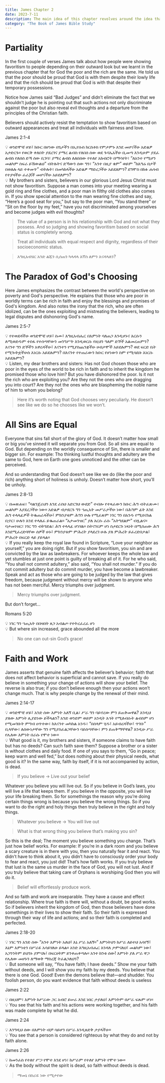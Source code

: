 ```yaml
---
title: James Chapter 2
date: 2023-7-11
description: The main idea of this chapter revolves around the idea that genuine faith is demonstrated through actions and highlights the need for faith to be living and active, expressed through compassionate actions towards others.
category: "The Book of James Bible Study"
---
```


# Partiality

In the first couple of verses James talk about how people were showing favoritism to people depending on their outward look but we learnt in the previous chapter that for God the poor and the rich are the same. He told us that the poor should be proud that God is with them despite their lowly life and that the rich should be proud that God is with that despite their temporary possessions.

Notice how James said “Bad Judges” and didn’t eliminate the fact that we shouldn’t judge he is pointing out that such actions not only discriminate against the poor but also reveal evil thoughts and a departure from the principles of the Christian faith.

Believers should actively resist the temptation to show favoritism based on outward appearances and treat all individuals with fairness and love.

James 2:1-4

<aside>
💡 ወንድሞቼ ሆይ፤ ክቡር በሆነው በጌታችን በኢየሱስ ክርስቶስ የምታምኑ እንደ መሆናችሁ አድልዎ አታድርጉ። የወርቅ ቀለበት ያደረገና ያማረ ልብስ የለበሰ ሰው ወደ ጉባኤአችሁ ቢመጣ እንዲሁም ያደፈ ልብስ የለበሰ ድኻ ሰው ቢገባ፣ ያማረ ልብስ ለለበሰው የተለየ አክብሮት በማሳየት፣ “ለአንተ የሚሆን መልካም ስፍራ ይኸውልህ” ብትሉትና ድኻውን ሰው ግን፣ “አንተ በዚያ ቁም” ወይም “ከእግሬ በታች በወለሉ ላይ ተቀመጥ” ብትሉት፣ በመካከላችሁ አድልዎ ማድረጋችሁ አይደለምን? ደግሞስ በክፉ ሐሳብ የተያዛችሁ ፈራጆች መሆናችሁ አይደለምን?

</aside>

<aside>
💡 My brothers and sisters, believers in our glorious Lord Jesus Christ must not show favoritism. Suppose a man comes into your meeting wearing a gold ring and fine clothes, and a poor man in filthy old clothes also comes in. If you show special attention to the man wearing fine clothes and say, “Here’s a good seat for you,” but say to the poor man, “You stand there” or “Sit on the floor by my feet,” have you not discriminated among yourselves and become judges with evil thoughts?

</aside>

> The value of a person is in his relationship with God and not what they possess. And so judging and showing favoritism based on social status is completely wrong.
>

> Treat all individuals with equal respect and dignity, regardless of their socioeconomic status.
>

> እግዚአብሄር አንድ ልጁን ሲሰጠን ካላዳላ እኛስ ለምን እናዳላለን?
>

# The Paradox of God's Choosing

Here James emphasizes the contrast between the world's perspective on poverty and God's perspective. He explains that those who are poor in worldly terms can be rich in faith and enjoy the blessings and promises of God's kingdom. And also notes the irony that the rich, who are often idolized, can be the ones exploiting and mistreating the believers, leading to legal disputes and dishonoring God's name.

James 2:5-7

<aside>
💡 የተወደዳችሁ ወንድሞቼ ሆይ፤ ስሙ፤ እግዚአብሔር በእምነት ባለጠጋ እንዲሆኑና እርሱን ለሚወድዱም ተስፋ የተሰጣቸውን መንግሥት እንዲወርሱ የዚህን ዓለም ድኾች አልመረጠምን? እናንተ ግን ድኾችን አዋረዳችሁ፤ እናንተን የሚያስጨንቋችሁ ሀብታሞች አይደሉምን? ወደ ፍርድ ቤት የሚጐትቷችሁስ እነርሱ አይደሉምን? በእናንተ የተጠራውን ክቡር የሆነውን ስም የሚሳደቡ እነርሱ አይደሉምን?

</aside>

<aside>
💡 Listen, my dear brothers and sisters: Has not God chosen those who are poor in the eyes of the world to be rich in faith and to inherit the kingdom he promised those who love him? But you have dishonored the poor. Is it not the rich who are exploiting you? Are they not the ones who are dragging you into court? Are they not the ones who are blaspheming the noble name of him to whom you belong?

</aside>

> Here it’s worth noting that God chooses very peculiarly. He doesn’t see like we do so he chooses like we won’t.
>

# All Sins are Equal

Everyone that sins fall short of the glory of God. It doesn’t matter how small or big you’ve sinned it will separate you from God. So all sins are equal to God. But depending on the worldly consequence of Sin, there is smaller and bigger sin. For example: Tho thinking lustful thoughts and adultery are the same to God, here on Earth one goes unnoticed and the other can be perceived.

And so understanding that God doesn’t see like we do (like the poor and rich) anything short of holiness is unholy. Doesn’t matter how short, you’ll be unholy.

James 2:8-13

<aside>
💡 በመጽሐፍ፣ “ባልንጀራህን እንደ ራስህ አድርገህ ውደድ” ተብሎ የተጻፈውን ክቡር ሕግ ብትፈጽሙ፣ መልካም እያደረጋችሁ ነው። አድልዎ ብታደርጉ ግን ኀጢአት መሥራታችሁ ነው፤ በሕግም ፊት እንደ ሕግ ተላላፊዎች ትቈጠራላችሁ፤ ምክንያቱም ሕግን ሁሉ የሚፈጽም ነገር ግን በአንዱ የሚሰናከል ቢኖር፣ ሁሉን እንደ ተላለፈ ይቈጠራል። “አታመንዝር” ያለ እርሱ ራሱ “አትግደልም” ብሏልና። ባታመነዝር፣ ነገር ግን ብትገድል፣ ሕግ ተላላፊ ሆነሃል። ስትናገሩም ሆነ ስታደርጉ ነጻነት በሚሰጠው ሕግ እንደሚፈረድባቸው ሰዎች ሁኑ፤ ምክንያቱም ምሕረት ያላደረገ ሁሉ ያለ ምሕረት ይፈረድበታል፤ ምሕረት በፍርድ ላይ ያይላል።

</aside>

<aside>
💡 If you really keep the royal law found in Scripture, “Love your neighbor as yourself,” you are doing right. But if you show favoritism, you sin and are convicted by the law as lawbreakers. For whoever keeps the whole law and yet stumbles at just one point is guilty of breaking all of it. For he who said, “You shall not commit adultery,” also said, “You shall not murder.” If you do not commit adultery but do commit murder, you have become a lawbreaker. Speak and act as those who are going to be judged by the law that gives freedom, because judgment without mercy will be shown to anyone who has not been merciful. Mercy triumphs over judgment.

</aside>

> Mercy triumphs over judgment.
>

But don’t forget…

Romans 5:20

<aside>
💡 ነገር ግን ኀጢአት በበዛበት ጸጋ አብልጦ የተትረፈረፈ ሆነ

</aside>

<aside>
💡 But where sin increased, grace abounded all the more

</aside>

> No one can out-sin God’s grace!
>

# Faith and Work

James asserts that genuine faith affects the believer’s behavior; faith that does not affect behavior is superficial and cannot save. If you really do believe in something your change of actions will show your belief. The reverse is also true; if you don’t believe enough then your actions won’t change much. That is why people change by the renewal of their mind.

James 2:14-17

<aside>
💡 ወንድሞቼ ሆይ፤ አንድ ሰው እምነት አለኝ ቢል፣ ሥራ ግን ባይኖረው ምን ይጠቅመዋል? እንዲህ ያለው እምነት ሊያድነው ይችላልን? አንድ ወንድም ወይም አንዲት እኅት የሚለብሱት ልብስም ሆነ የሚመገቡት ምግብ ዐጥተው፣ ከእናንተ መካከል አንዱ፣ “በሰላም ሂዱ፤ አይብረዳችሁ፤ ጥገቡ” ቢላቸው፣ ለሰውነታቸው ግን የሚያስፈልጋቸውን ባይሰጣቸው፣ ምን ይጠቅማቸዋል? እንዲሁ ሥራ የሌለው እምነት በራሱ የሞተ ነው።

</aside>

<aside>
💡 What good is it, my brothers and sisters, if someone claims to have faith but has no deeds? Can such faith save them? Suppose a brother or a sister is without clothes and daily food. If one of you says to them, “Go in peace; keep warm and well fed,” but does nothing about their physical needs, what good is it? In the same way, faith by itself, if it is not accompanied by action, is dead.

</aside>

> If you believe → Live out your belief
>

Whatever you believe you will live out. So if you believe in God’s laws, you will live a life that keeps them. If you believe in the opposite, you will live your life breaking them. So for somethings the reason why you’re doing certain things wrong is because you believe the wrong things. So if you want to do the right and holy things then truly believe in the right and holy things.

> Whatever you believe → You will live out
>

> What is that wrong thing you believe that’s making you sin?
>

So this is the deal; The moment you believe something you change. That’s just how belief works. For example: If you’re in a dark room and you believe a scary creature is in there with you, then you naturally fear it and react. You didn’t have to think about it, you didn’t have to consciously order your body to fear and react, you just did! That’s how faith works. If you truly believe that lust is the same us murder in the face of God, you will not lust. And if you truly believe that taking care of Orphans is worshiping God then you will do it.

> Belief will effortlessly produce work.
>

And so faith and work are inseparable. They have a cause and effect relationship. Where true faith is there will, without a doubt, be good works. So if believers inherit the kingdom of God, then those believers have done somethings in their lives to show their faith. So their faith is expressed through their way of life and actions; and so their faith is completed and perfected.

James 2:18-20

<aside>
💡 ነገር ግን አንድ ሰው “አንተ እምነት አለህ፤ እኔ ሥራ አለኝ።” እምነትህን ከሥራ ለይተህ አሳየኝ፤ እኔም እምነቴን በሥራዬ አሳይሃለሁ ይላል። አንድ እግዚአብሔር እንዳለ ታምናለህ፤ መልካም ነው፤ አጋንንትም ይህንኑ ያምናሉ፤ በፍርሀትም ይንቀጠቀጣሉ። አንተ ከንቱ ሰው! እምነት ያለ ሥራ ዋጋ የሌለው መሆኑን ለማወቅ ማስረጃ ትፈልጋለህን?

</aside>

<aside>
💡 But someone will say, “You have faith; I have deeds.” Show me your faith without deeds, and I will show you my faith by my deeds. You believe that there is one God. Good! Even the demons believe that—and shudder. You foolish person, do you want evidence that faith without deeds is useless

</aside>

James 2:22

<aside>
💡 በዚህም፣ እምነት ከሥራው ጋር አብሮ ይሠራ እንደ ነበር ታያለህ፤ እምነትም በሥራ ፍጹም ሆነ።

</aside>

<aside>
💡 You see that his faith and his actions were working together, and his faith was made complete by what he did.

</aside>

James 2:24

<aside>
💡 እንግዲህ ሰው በእምነት ብቻ ሳይሆን በሥራ እንዲጸድቅ ታያላችሁ።

</aside>

<aside>
💡 You see that a person is considered righteous by what they do and not by faith alone.

</aside>

James 2:26

<aside>
💡 ከመንፈስ የተለየ ሥጋ የሞተ እንደ ሆነ፣ ከሥራም የተለየ እምነት የሞተ ነው።

</aside>

<aside>
💡 As the body without the spirit is dead, so faith without deeds is dead.

</aside>

> ማመኔ በስራዬ ነው የሚታየው
>
